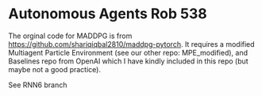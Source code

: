 # Autonomous Agents Rob 538
The orginal code for MADDPG is from https://github.com/shariqiqbal2810/maddpg-pytorch.
It requires a modified Multiagent Particle Environment (see our other repo: MPE_modified), and Baselines repo from OpenAI which I have kindly included in this repo (but maybe not a good practice).

See RNN6 branch
